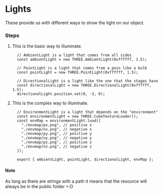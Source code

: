 # Lights

These provide us with different ways to show the light on our object.

### Steps

1.  This is the basic way to illuminate.

    ```
      // AmbientLight is a light that comes from all sides
      const ambientLight = new THREE.AmbientLight(0xffffff, 1.5);

      // PointLight is a light that comes from a poin like a bulb
      const pointLight = new THREE.PointLight(0xffffff, 1.5);

      // DirectionalLight is a light like the one that the stages have
      const directionalLight = new THREE.DirectionalLight(0xffffff, 1.5);
      directionalLight.position.set(0, -3, 0);
    ```

2.  This is the complex way to illuminate.

    ```
      // EnvironmentLight is a light that depends on the "environment"
      const environmentLight = new THREE.CubeTextureLoader();
      const envMap = environmentLight.load([
        "./envmap/px.png", // positive x
        "./envmap/nx.png", // negative x
        "./envmap/py.png", // positive y
        "./envmap/ny.png", // negative y
        "./envmap/pz.png", // positive z
        "./envmap/nz.png", // negative z
      ]);

      export { ambientLight, pointLight, directionalLight, envMap };

    ```

#### Note

As long as there are strings with a path it means that the resource will always be in the public folder >:D